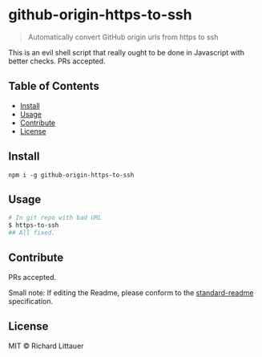 # github-origin-https-to-ssh

> Automatically convert GitHub origin urls from https to ssh

This is an evil shell script that really ought to be done in Javascript with better checks. PRs accepted.

## Table of Contents

- [Install](#install)
- [Usage](#usage)
- [Contribute](#contribute)
- [License](#license)

## Install

```
npm i -g github-origin-https-to-ssh
```

## Usage

```sh
# In git repo with bad URL
$ https-to-ssh
## All fixed.
```

## Contribute

PRs accepted.

Small note: If editing the Readme, please conform to the [standard-readme](https://github.com/RichardLitt/standard-readme) specification.

## License

MIT © Richard Littauer
